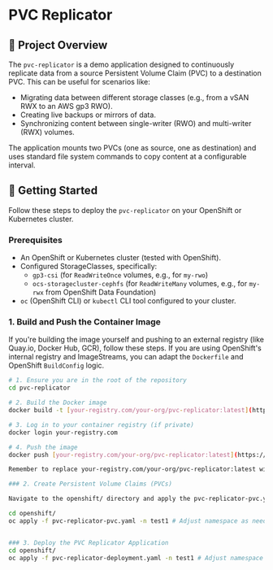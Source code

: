 # PVC Replicator

## 📝 Project Overview

The `pvc-replicator` is a demo application designed to continuously replicate data from a source Persistent Volume Claim (PVC) to a destination PVC. This can be useful for scenarios like:
* Migrating data between different storage classes (e.g., from a vSAN RWX to an AWS gp3 RWO).
* Creating live backups or mirrors of data.
* Synchronizing content between single-writer (RWO) and multi-writer (RWX) volumes.

The application mounts two PVCs (one as source, one as destination) and uses standard file system commands to copy content at a configurable interval.

## 🚀 Getting Started

Follow these steps to deploy the `pvc-replicator` on your OpenShift or Kubernetes cluster.

### Prerequisites

* An OpenShift or Kubernetes cluster (tested with OpenShift).
* Configured StorageClasses, specifically:
    * `gp3-csi` (for `ReadWriteOnce` volumes, e.g., for `my-rwo`)
    * `ocs-storagecluster-cephfs` (for `ReadWriteMany` volumes, e.g., for `my-rwx` from OpenShift Data Foundation)
* `oc` (OpenShift CLI) or `kubectl` CLI tool configured to your cluster.

### 1. Build and Push the Container Image 

If you're building the image yourself and pushing to an external registry (like Quay.io, Docker Hub, GCR), follow these steps. If you are using OpenShift's internal registry and ImageStreams, you can adapt the `Dockerfile` and OpenShift `BuildConfig` logic.

```bash
# 1. Ensure you are in the root of the repository
cd pvc-replicator

# 2. Build the Docker image
docker build -t [your-registry.com/your-org/pvc-replicator:latest](https://your-registry.com/your-org/pvc-replicator:latest) .

# 3. Log in to your container registry (if private)
docker login your-registry.com

# 4. Push the image
docker push [your-registry.com/your-org/pvc-replicator:latest](https://your-registry.com/your-org/pvc-replicator:latest)

Remember to replace your-registry.com/your-org/pvc-replicator:latest with your actual image path.

### 2. Create Persistent Volume Claims (PVCs)

Navigate to the openshift/ directory and apply the pvc-replicator-pvc.yaml

cd openshift/
oc apply -f pvc-replicator-pvc.yaml -n test1 # Adjust namespace as needed


### 3. Deploy the PVC Replicator Application
cd openshift/
oc apply -f pvc-replicator-deployment.yaml -n test1 # Adjust namespace as needed